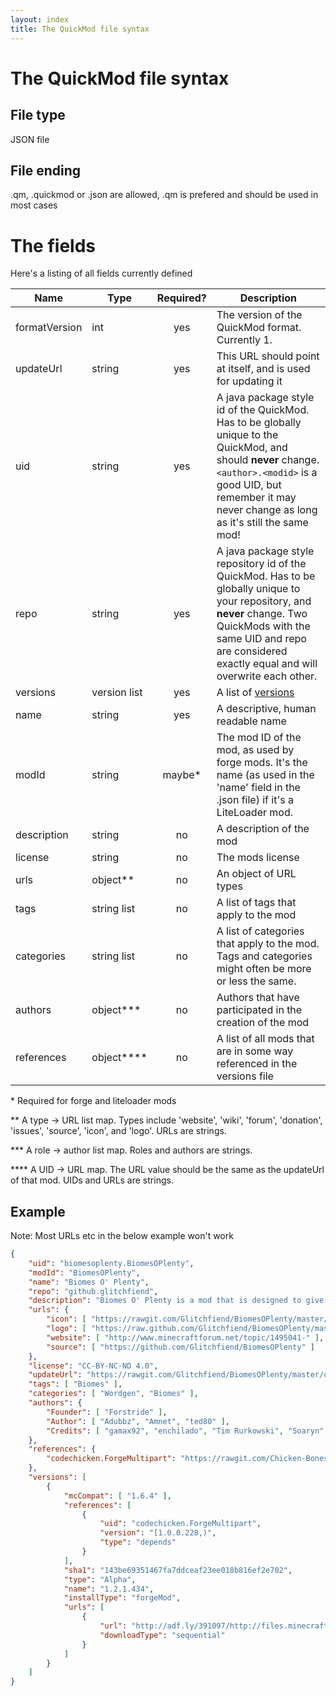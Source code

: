 ```yaml
---
layout: index
title: The QuickMod file syntax
---
```


# The QuickMod file syntax

## File type

JSON file

## File ending

.qm, .quickmod or .json are allowed, .qm is prefered and should be used in most cases

# The fields

Here's a listing of all fields currently defined

Name          | Type           | Required? | Description
------------- | -------------- |:---------:| ------------
formatVersion | int            | yes       | The version of the QuickMod format. Currently 1.
updateUrl     | string         | yes       | This URL should point at itself, and is used for updating it
uid           | string         | yes       | A java package style id of the QuickMod. Has to be globally unique to the QuickMod, and should __never__ change. `<author>.<modid>` is a good UID, but remember it may never change as long as it's still the same mod!
repo          | string         | yes       | A java package style repository id of the QuickMod. Has to be globally unique to your repository, and __never__ change. Two QuickMods with the same UID and repo are considered exactly equal and will overwrite each other.
versions      | version list   | yes       | A list of [versions](qm_versions_spec.html)
name          | string         | yes       | A descriptive, human readable name
modId         | string         | maybe\*   | The mod ID of the mod, as used by forge mods. It's the name (as used in the 'name' field in the .json file) if it's a LiteLoader mod.
description   | string         | no        | A description of the mod
license       | string         | no        | The mods license
urls          | object\*\*     | no        | An object of URL types
tags          | string list    | no        | A list of tags that apply to the mod
categories    | string list    | no        | A list of categories that apply to the mod. Tags and categories might often be more or less the same.
authors       | object\*\*\*   | no        | Authors that have participated in the creation of the mod
references    | object\*\*\*\* | no        | A list of all mods that are in some way referenced in the versions file

\* Required for forge and liteloader mods

\*\* A type -> URL list map. Types include 'website', 'wiki', 'forum', 'donation', 'issues', 'source', 'icon', and 'logo'. URLs are strings.

\*\*\* A role -> author list map. Roles and authors are strings.

\*\*\*\* A UID -> URL map. The URL value should be the same as the updateUrl of that mod. UIDs and URLs are strings.

## Example

Note: Most URLs etc in the below example won't work

```json
{
    "uid": "biomesoplenty.BiomesOPlenty",
    "modId": "BiomesOPlenty",
    "name": "Biomes O' Plenty",
    "repo": "github.glitchfiend",
    "description": "Biomes O' Plenty is a mod that is designed to give players a better Minecraft world to explore, and more of a reason to explore it in the first place. There are a lot of realistic biomes, some fantasy biomes, and other cool things we've added to the mod.",
    "urls": {
        "icon": [ "https://rawgit.com/Glitchfiend/BiomesOPlenty/master/icon.png" ],
        "logo": [ "https://raw.github.com/Glitchfiend/BiomesOPlenty/master/logo.png" ],
        "website": [ "http://www.minecraftforum.net/topic/1495041-" ],
        "source": [ "https://github.com/Glitchfiend/BiomesOPlenty" ]
    },
    "license": "CC-BY-NC-ND 4.0",
    "updateUrl": "https://rawgit.com/Glitchfiend/BiomesOPlenty/master/quickmod.json",
    "tags": [ "Biomes" ],
    "categories": [ "Wordgen", "Biomes" ],
    "authors": {
        "Founder": [ "Forstride" ],
        "Author": [ "Adubbz", "Amnet", "ted80" ],
        "Credits": [ "gamax92", "enchilado", "Tim Rurkowski", "Soaryn", "MineModder2000" ]
    },
    "references": {
        "codechicken.ForgeMultipart": "https://rawgit.com/Chicken-Bones/ForgeMultipart/master/FMP.json"
    },
    "versions": [
        {
            "mcCompat": [ "1.6.4" ],
            "references": [
                {
                    "uid": "codechicken.ForgeMultipart",
                    "version": "[1.0.0.228,)",
                    "type": "depends"
                }
            ],
            "sha1": "143be69351467fa7ddceaf23ee018b816ef2e702",
            "type": "Alpha",
            "name": "1.2.1.434",
            "installType": "forgeMod",
            "urls": [
                {
                    "url": "http://adf.ly/391097/http://files.minecraftforge.net/BiomesOPlenty/BiomesOPlenty-universal-1.6.4-1.2.1.434.jar",
                    "downloadType": "sequential"
                }
            ]
        }
    ]
}
```
